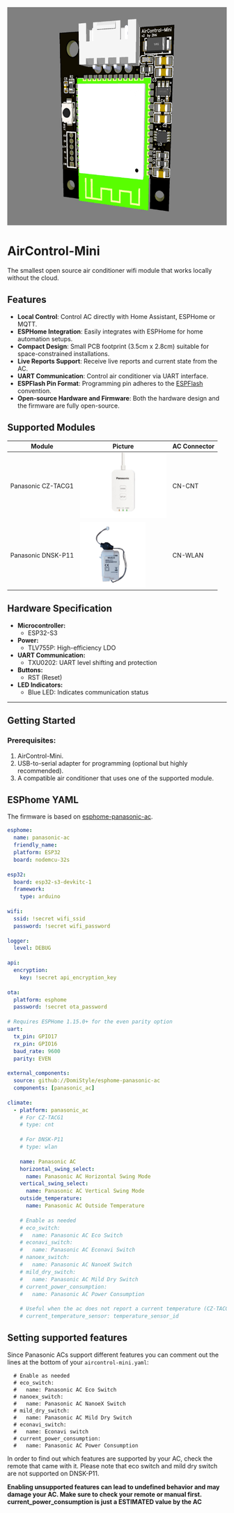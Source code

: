 <img src="Images/AirControl-Mini.jpg" width="auto" height="500">

# AirControl-Mini
The smallest open source air conditioner wifi module that works locally without the cloud.

## Features
- **Local Control**: Control AC directly with Home Assistant, ESPHome or MQTT.
- **ESPHome Integration**: Easily integrates with ESPHome for home automation setups.
- **Compact Design**: Small PCB footprint (3.5cm x 2.8cm) suitable for space-constrained installations.
- **Live Reports Support**: Receive live reports and current state from the AC.
- **UART Communication**: Control air conditioner via UART interface.
- **ESPFlash Pin Format**: Programming pin adheres to the [ESPFlash](https://github.com/SuperHouse/ESPFlash) convention.
- **Open-source Hardware and Firmware**: Both the hardware design and the firmware are fully open-source.

## Supported Modules
| **Module** | **Picture** | **AC Connector** |
| ---------  | ----------- | ---------------- |
| Panasonic CZ-TACG1 | <img src="Images/Panasonic CZ-TACG1.jpg" width="auto" height="150"> | CN-CNT |
| Panasonic DNSK-P11 | <img src="Images/Panasonic DNSK-P11.jpg" width="auto" height="150"> | CN-WLAN |

## Hardware Specification
- **Microcontroller:**
   - ESP32-S3
- **Power:**
   - TLV755P: High-efficiency LDO
- **UART Communication:**
   - TXU0202: UART level shifting and protection
- **Buttons:**
   - RST (Reset)
- **LED Indicators:**
   - Blue LED: Indicates communication status

------------------

## Getting Started
### Prerequisites:
1. AirControl-Mini.
2. USB-to-serial adapter for programming (optional but highly recommended).
3. A compatible air conditioner that uses one of the supported module.

## ESPhome YAML
The firmware is based on [esphome-panasonic-ac](https://github.com/DomiStyle/esphome-panasonic-ac).

```yaml
esphome:
  name: panasonic-ac
  friendly_name: 
  platform: ESP32
  board: nodemcu-32s

esp32:
  board: esp32-s3-devkitc-1
  framework:
    type: arduino

wifi:
  ssid: !secret wifi_ssid
  password: !secret wifi_password

logger:
  level: DEBUG

api:
  encryption:
    key: !secret api_encryption_key

ota:
  platform: esphome
  password: !secret ota_password

# Requires ESPHome 1.15.0+ for the even parity option
uart:
  tx_pin: GPIO17
  rx_pin: GPIO16
  baud_rate: 9600
  parity: EVEN

external_components:
  source: github://DomiStyle/esphome-panasonic-ac
  components: [panasonic_ac]

climate:
  - platform: panasonic_ac
    # For CZ-TACG1
    # type: cnt

    # For DNSK-P11
    # type: wlan

    name: Panasonic AC
    horizontal_swing_select:
      name: Panasonic AC Horizontal Swing Mode
    vertical_swing_select:
      name: Panasonic AC Vertical Swing Mode
    outside_temperature:
      name: Panasonic AC Outside Temperature

    # Enable as needed
    # eco_switch:
    #   name: Panasonic AC Eco Switch
    # econavi_switch:
    #   name: Panasonic AC Econavi Switch
    # nanoex_switch:
    #   name: Panasonic AC NanoeX Switch
    # mild_dry_switch:
    #   name: Panasonic AC Mild Dry Switch
    # current_power_consumption:
    #   name: Panasonic AC Power Consumption

    # Useful when the ac does not report a current temperature (CZ-TACG1 only)
    # current_temperature_sensor: temperature_sensor_id
```

## Setting supported features
Since Panasonic ACs support different features you can comment out the lines at the bottom of your `aircontrol-mini.yaml`:

```
  # Enable as needed
  # eco_switch:
  #   name: Panasonic AC Eco Switch
  # nanoex_switch:
  #   name: Panasonic AC NanoeX Switch
  # mild_dry_switch:
  #   name: Panasonic AC Mild Dry Switch
  # econavi_switch:
  #   name: Econavi switch
  # current_power_consumption:
  #   name: Panasonic AC Power Consumption
```

In order to find out which features are supported by your AC, check the remote that came with it. Please note that eco switch and mild dry switch are not supported on DNSK-P11.

**Enabling unsupported features can lead to undefined behavior and may damage your AC. Make sure to check your remote or manual first.**\
**current_power_consumption is just a ESTIMATED value by the AC**
